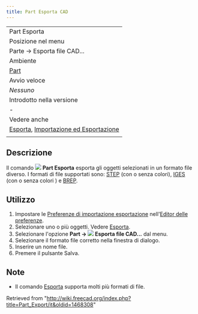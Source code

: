```yaml
---
title: Part Esporta CAD
---
```

|  |
| --- |
| Part Esporta |
| Posizione nel menu |
| Parte → Esporta file CAD... |
| Ambiente |
| [Part](/Part_Workbench/it "Part Workbench/it") |
| Avvio veloce |
| *Nessuno* |
| Introdotto nella versione |
| - |
| Vedere anche |
| [Esporta](/Std_Export/it "Std Export/it"), [Importazione ed Esportazione](/Import_Export/it "Import Export/it") |
|  |

## Descrizione

Il comando ![](/images/Part_Export.svg) **Part Esporta** esporta gli oggetti selezionati in un formato file diverso. I formati di file supportati sono: [STEP](http://en.wikipedia.org/wiki/Step_file) (con o senza colori), [IGES](http://en.wikipedia.org/wiki/IGES) (con o senza colori ) e [BREP](http://en.wikipedia.org/wiki/BREP).

## Utilizzo

1. Impostare le [Preferenze di importazione esportazione](/Import_Export_Preferences/it "Import Export Preferences/it") nell'[Editor delle preferenze](/Preferences_Editor/it "Preferences Editor/it").
2. Selezionare uno o più oggetti. Vedere [Esporta](/Std_Export/it#Utilizzo "Std Export/it").
3. Selezionare l'opzione **Part → ![](/images/Part_Export.svg) Esporta file CAD...** dal menu.
4. Selezionare il formato file corretto nella finestra di dialogo.
5. Inserire un nome file.
6. Premere il pulsante Salva.

## Note

* Il comando [Esporta](/Std_Export/it "Std Export/it") supporta molti più formati di file.

Retrieved from "<http://wiki.freecad.org/index.php?title=Part_Export/it&oldid=1468308>"